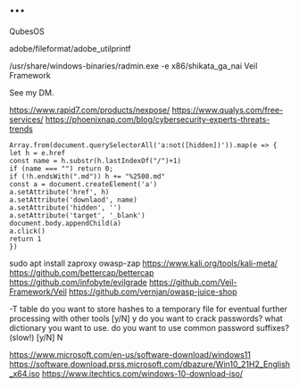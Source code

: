 # ...

QubesOS

adobe/fileformat/adobe_utilprintf

/usr/share/windows-binaries/radmin.exe
-e x86/shikata_ga_nai
Veil Framework

See my DM.

https://www.rapid7.com/products/nexpose/
https://www.qualys.com/free-services/
https://phoenixnap.com/blog/cybersecurity-experts-threats-trends

```
Array.from(document.querySelectorAll('a:not([hidden])')).map(e => {
let h = e.href
const name = h.substr(h.lastIndexOf("/")+1)
if (name === "") return 0;
if (!h.endsWith(".md")) h += "%2500.md"
const a = document.createElement('a')
a.setAttribute('href', h)
a.setAttribute('downlaod', name)
a.setAttribute('hidden', '')
a.setAttribute('target', '_blank')
document.body.appendChild(a)
a.click()
return 1
})
```

sudo apt install zaproxy
owasp-zap
https://www.kali.org/tools/kali-meta/
https://github.com/bettercap/bettercap
https://github.com/infobyte/evilgrade
https://github.com/Veil-Framework/Veil
https://github.com/vernjan/owasp-juice-shop

-T table
do you want to store hashes to a temporary file for eventual further processing with other tools [y/N] y
do you want to crack passwords?
what dictionary you want to use.
do you want to use common password suffixes? (slow!) [y/N] N

https://www.microsoft.com/en-us/software-download/windows11
https://software.download.prss.microsoft.com/dbazure/Win10_21H2_English_x64.iso
https://www.itechtics.com/windows-10-download-iso/